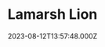 ---
date: 2023-08-12T13:57:48.000Z
title: Lamarsh Lion
latitude: 51.98579542500677
longitude: 0.7545486064995216
url: http://www.lamarshlion.co.uk
category: checkin
---